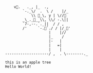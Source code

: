 <!-- This is a repo used for teaching git basics.  -->


        v🍎.   ._, |_  .,
            `-._\/  .  \ /    |/_
                \\ 🍎_\, y | \//🍎
            _\_._🍎__\\, \\/ -.\||
            `7-,--.`._||  / / ,
            /'     `-.🍎`./ / |/_🍎'
                        |    |//
                        |_    /
                        |-   |
                        |   =|
                        |    |
    --------------------/ ,  . \--------._

    this is an apple tree
    Hello World!



